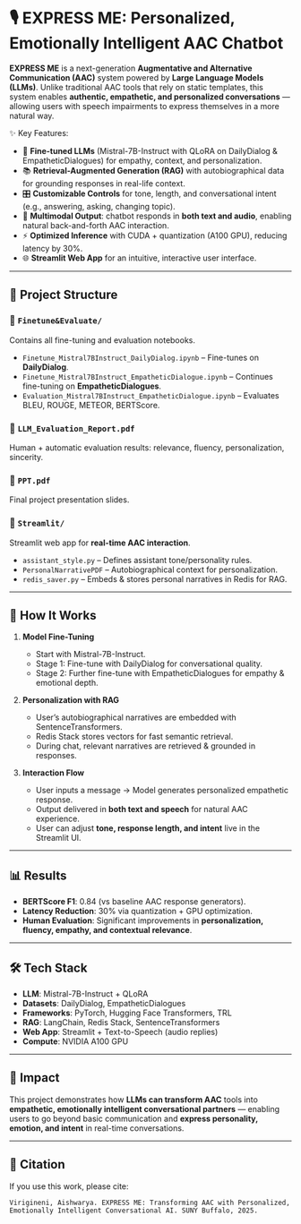 # 🎙️ EXPRESS ME: Personalized, Emotionally Intelligent AAC Chatbot

**EXPRESS ME** is a next-generation **Augmentative and Alternative Communication (AAC)** system powered by **Large Language Models (LLMs)**. Unlike traditional AAC tools that rely on static templates, this system enables **authentic, empathetic, and personalized conversations** — allowing users with speech impairments to express themselves in a more natural way.  

✨ Key Features:  
- 🧠 **Fine-tuned LLMs** (Mistral-7B-Instruct with QLoRA on DailyDialog & EmpatheticDialogues) for empathy, context, and personalization.  
- 📚 **Retrieval-Augmented Generation (RAG)** with autobiographical data for grounding responses in real-life context.  
- 🎛️ **Customizable Controls** for tone, length, and conversational intent (e.g., answering, asking, changing topic).  
- 💬 **Multimodal Output**: chatbot responds in **both text and audio**, enabling natural back-and-forth AAC interaction.  
- ⚡ **Optimized Inference** with CUDA + quantization (A100 GPU), reducing latency by 30%.  
- 🌐 **Streamlit Web App** for an intuitive, interactive user interface.  

---

## 📁 Project Structure  

### 🔹 `Finetune&Evaluate/`  
Contains all fine-tuning and evaluation notebooks.  
- `Finetune_Mistral7BInstruct_DailyDialog.ipynb` – Fine-tunes on **DailyDialog**.  
- `Finetune_Mistral7BInstruct_EmpatheticDialogue.ipynb` – Continues fine-tuning on **EmpatheticDialogues**.  
- `Evaluation_Mistral7BInstruct_EmpatheticDialogue.ipynb` – Evaluates BLEU, ROUGE, METEOR, BERTScore.  

### 🔹 `LLM_Evaluation_Report.pdf`  
Human + automatic evaluation results: relevance, fluency, personalization, sincerity.  

### 🔹 `PPT.pdf`  
Final project presentation slides.  

### 🔹 `Streamlit/`  
Streamlit web app for **real-time AAC interaction**.  
- `assistant_style.py` – Defines assistant tone/personality rules.  
- `PersonalNarrativePDF` – Autobiographical context for personalization.  
- `redis_saver.py` – Embeds & stores personal narratives in Redis for RAG.  

---

## 🚀 How It Works  

1. **Model Fine-Tuning**  
   - Start with Mistral-7B-Instruct.  
   - Stage 1: Fine-tune with DailyDialog for conversational quality.  
   - Stage 2: Further fine-tune with EmpatheticDialogues for empathy & emotional depth.  

2. **Personalization with RAG**  
   - User’s autobiographical narratives are embedded with SentenceTransformers.  
   - Redis Stack stores vectors for fast semantic retrieval.  
   - During chat, relevant narratives are retrieved & grounded in responses.  

3. **Interaction Flow**  
   - User inputs a message → Model generates personalized empathetic response.  
   - Output delivered in **both text and speech** for natural AAC experience.  
   - User can adjust **tone, response length, and intent** live in the Streamlit UI.  

---

## 📊 Results  

- **BERTScore F1**: 0.84 (vs baseline AAC response generators).  
- **Latency Reduction**: 30% via quantization + GPU optimization.  
- **Human Evaluation**: Significant improvements in **personalization, fluency, empathy, and contextual relevance**.  

---

## 🛠️ Tech Stack  

- **LLM**: Mistral-7B-Instruct + QLoRA  
- **Datasets**: DailyDialog, EmpatheticDialogues  
- **Frameworks**: PyTorch, Hugging Face Transformers, TRL  
- **RAG**: LangChain, Redis Stack, SentenceTransformers  
- **Web App**: Streamlit + Text-to-Speech (audio replies)  
- **Compute**: NVIDIA A100 GPU  

---

## 🎯 Impact  

This project demonstrates how **LLMs can transform AAC** tools into **empathetic, emotionally intelligent conversational partners** — enabling users to go beyond basic communication and **express personality, emotion, and intent** in real-time conversations.  

---

## 📜 Citation  

If you use this work, please cite:  
```
Virigineni, Aishwarya. EXPRESS ME: Transforming AAC with Personalized, Emotionally Intelligent Conversational AI. SUNY Buffalo, 2025.
```
